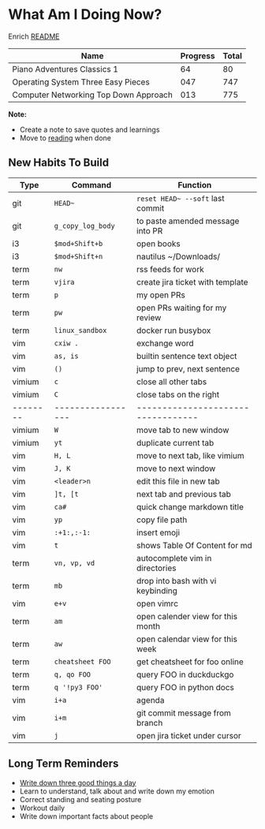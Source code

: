 # What Am I Doing Now?

Enrich [README](./readmereadme.md)

| Name                                  | Progress | Total |
| ------------------------------------- | -------- | ----- |
| Piano Adventures Classics 1           | 64       | 80    |
| Operating System Three Easy Pieces    | 047      | 747   |
| Computer Networking Top Down Approach | 013      | 775   |

**Note:**

- Create a note to save quotes and learnings
- Move to [reading](./reading.md) when done

## New Habits To Build

| Type     | Command           | Function                           |
| -------- | ----------------- | ---------------------------------- |
| git      | `HEAD~`           | `reset HEAD~ --soft` last commit   |
| git      | `g_copy_log_body` | to paste amended message into PR   |
| i3       | `$mod+Shift+b`    | open books                         |
| i3       | `$mod+Shift+n`    | nautilus ~/Downloads/              |
| term     | `nw`              | rss feeds for work                 |
| term     | `vjira`           | create jira ticket with template   |
| term     | `p`               | my open PRs                        |
| term     | `pw`              | open PRs waiting for my review     |
| term     | `linux_sandbox`   | docker run busybox                 |
| vim      | `cxiw .`          | exchange word                      |
| vim      | `as, is`          | builtin sentence text object       |
| vim      | `()`              | jump to prev, next sentence        |
| vimium   | `c`               | close all other tabs               |
| vimium   | `C`               | close tabs on the right            |
| -------- | ----------------- | ---------------------------------- |
| vimium   | `W`               | move tab to new window             |
| vimium   | `yt`              | duplicate  current tab             |
| vim      | `H, L`            | move to next tab, like vimium      |
| vim      | `J, K`            | move to next window                |
| vim      | `<leader>n`       | edit this file in new tab          |
| vim      | `]t, [t`          | next tab and previous tab          |
| vim      | `ca#`             | quick change markdown title        |
| vim      | `yp`              | copy file path                     |
| vim      | `:+1:,:-1:`       | insert emoji                       |
| vim      | `t`               | shows Table Of Content for md      |
| term     | `vn, vp, vd`      | autocomplete vim in directories    |
| term     | `mb`              | drop into bash with vi keybinding  |
| vim      | `e+v`             | open vimrc                         |
| term     | `am`              | open calender view for this month  |
| term     | `aw`              | open calendar view for this week   |
| term     | `cheatsheet FOO`  | get cheatsheet for foo online      |
| term     | `q, qo FOO`       | query FOO in duckduckgo            |
| term     | `q '!py3 FOO'`    | query FOO in python docs           |
| vim      | `i+a`             | agenda                             |
| vim      | `i+m`             | git commit message from branch     |
| vim      | `j`               | open jira ticket under cursor      |

## Long Term Reminders

- [Write down three good things a day](https://ggia.berkeley.edu/practice/three-good-things)
- Learn to understand, talk about and write down my emotion
- Correct standing and seating posture
- Workout daily
- Write down important facts about people
